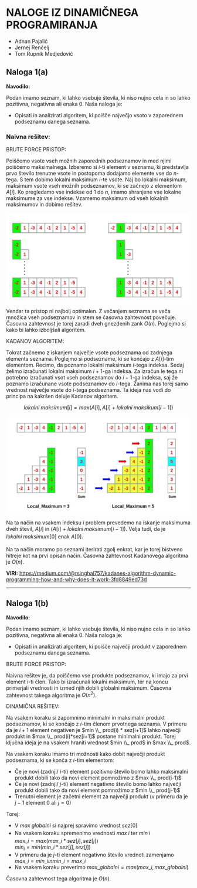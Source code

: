 # **NALOGE IZ DINAMIČNEGA PROGRAMIRANJA**
* Adnan Pajalić
* Jernej Renčelj
* Tom Rupnik Medjedovič

## **Naloga 1(a)**

**Navodilo:**

Podan imamo seznam, ki lahko vsebuje števila, ki niso nujno cela in so lahko pozitivna, negativna ali enaka 0. Naša naloga je:

* Opisati in analizirati algoritem, ki poišče največjo vsoto v zaporednem podseznamu danega seznama.

### **Naivna rešitev:**

BRUTE FORCE PRISTOP:

Poiščemo vsote vseh možnih zaporednih podseznamov in med njimi poiščemo maksimalnega. Izberemo si $i$-ti element v seznamu, ki predstavlja prvo število trenutne vsote in postopoma dodajamo elemente vse do $n$-tega. S tem dobimo lokalni maksimum $i$-te vsote. Naj bo lokalni maksimum, maksimum vsote vseh možnih podseznamov, ki se začnejo z elementom $A[i]$. Ko pregledamo vse indekse od 1 do $n$, imamo shranjene vse lokalne maksimume za vse indekse. Vzamemo maksimum od vseh lokalnih maksimumov in dobimo rešitev. 

![Alt text](slika1.png)

Vendar ta pristop ni najbolj optimalen. Z večanjem seznama se veča množica vseh podseznamov in stem se časovna zahtevnost povečuje. Časovna zahtevnost je torej zaradi dveh gnezdenih zank $O(n)$. Poglejmo si kako bi lahko izboljšali algoritem.

KADANOV ALGORITEM:

Tokrat začnemo z iskanjem največje vsote podseznama od zadnjega elementa seznama. Poglejmo si podsezname, ki se končajo z $A[i]$-tim elementom. Recimo, da poznamo lokalni maksimum $i$-tega indeksa. Sedaj želimo izračunati lokalni maksimum $i+1$-ga indeksa. Za izračun le tega ni potrebno izračunati vsot vseh podseznamov do $i+1$-ga indeksa, saj že poznamo izračunane vsote podseznamov do $i$-tega. Zanima nas torej samo vrednost največje vsote do $i$-tega podseznama. Ta ideja nas vodi do principa na kakršen deluje Kadanov algoritem. 

$$lokalni_\ maksimum[i] = max(A[i], A[i] + lokalni_\ maksikum[i-1])$$

![Alt text](slika2.png)

Na ta način na vsakem indeksu $i$ problem prevedemo na iskanje maksimuma dveh števil, $A[i]$ in ($A[i]$ + $lokalni_\ maksimum[i-1]$). Velja tudi, da je $lokalni_\ maksimum[0]$ enak $A[0]$.

Na ta način moramo po seznami iterirati zgolj enkrat, kar je torej bistveno hitreje kot na prvi opisan način. Časovna zahtevnost Kadanovega algoritma je $O(n)$.

**VIRI:** https://medium.com/@rsinghal757/kadanes-algorithm-dynamic-programming-how-and-why-does-it-work-3fd8849ed73d

---

## **Naloga 1(b)**

**Navodilo:**

Podan imamo seznam, ki lahko vsebuje števila, ki niso nujno cela in so lahko pozitivna, negativna ali enaka 0. Naša naloga je:

* Opisati in analizirati algoritem, ki poišče največji produkt v zaporednem podseznamu danega seznama.

BRUTE FORCE PRISTOP:

Naivna rešitev je, da poiščemo vse produkte podseznamov, ki imajo za prvi element i-ti člen. Tako bi izračunali lokalni maksimum, ter na koncu primerjali vrednosti in izmed njih dobili globalni maksimum. Časovna zahtevnost takega algoritma je $O(n^2)$.

DINAMIČNA REŠITEV:

Na vsakem koraku si zapomnimo minimalni in maksimalni produkt podseznamov, ki se končajo z $i$-tim členom prvotnega seznama. V primeru da je $i+1$ element negativen je $min \\_ prod(i) * sez[i+1]$ lahko največji produkt in $max \\_ prod(i)*sez[i+1]$ postane minimalni produkt. Torej ključna ideja je na vsakem hraniti vrednost $min \\_ prod$ in $max \\_ prod$.

Na vsakem koraku imamo tri možnosti kako dobit največji produkt podseznama, ki se konča z $i$-tim elementom:
* Če je novi (zadnji/ $i$-ti) element pozitivno število bomo lahko maksimalni produkt dobili tako da novi element pomnožimo z $max \\_ prod(i-1)$
* Če je  novi (zadnji/ $j$-ti) element negativno število bomo lahko največji produkt dobili tako da novi element pomnožimo z $min \\_ prod(j-1)$
* Trenutni element je začetni element za največji produkt (v primeru da je $j-1$ element 0 ali $j=0$)

Torej:
* V $max_\ globalni$ si najprej spravimo vrednost $sez[0]$
* Na vsakem koraku spremenimo vrednosti $max_\ i$ ter $min_\ i$\
$max\_ i = max(max\_i * sez[j], sez[j])$\
$min_i = min(min\_ i * sez[j], sez[j])$
* V primeru da je $j$-ti element negativno število vrednoti zamenjamo $max\_ i = min\_ i in min\_ i = max\_ i$
* Na vsakem koraku preverimo $max\_ globalni = max(max\_ i, max\_ globalni)$

Časovna zahtevnost tega algoritma je $O(n)$.